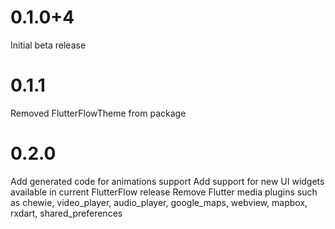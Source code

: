 # 0.1.0+4

Initial beta release

# 0.1.1

Removed FlutterFlowTheme from package

# 0.2.0

Add generated code for animations support
Add support for new UI widgets available in current FlutterFlow release
Remove Flutter media plugins such as chewie, video_player, audio_player, google_maps, webview, mapbox, rxdart, shared_preferences